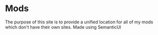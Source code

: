# Mods

The purpose of this site is to provide a unified location for all of my mods which don't have their own sites.
Made using SemanticUI

